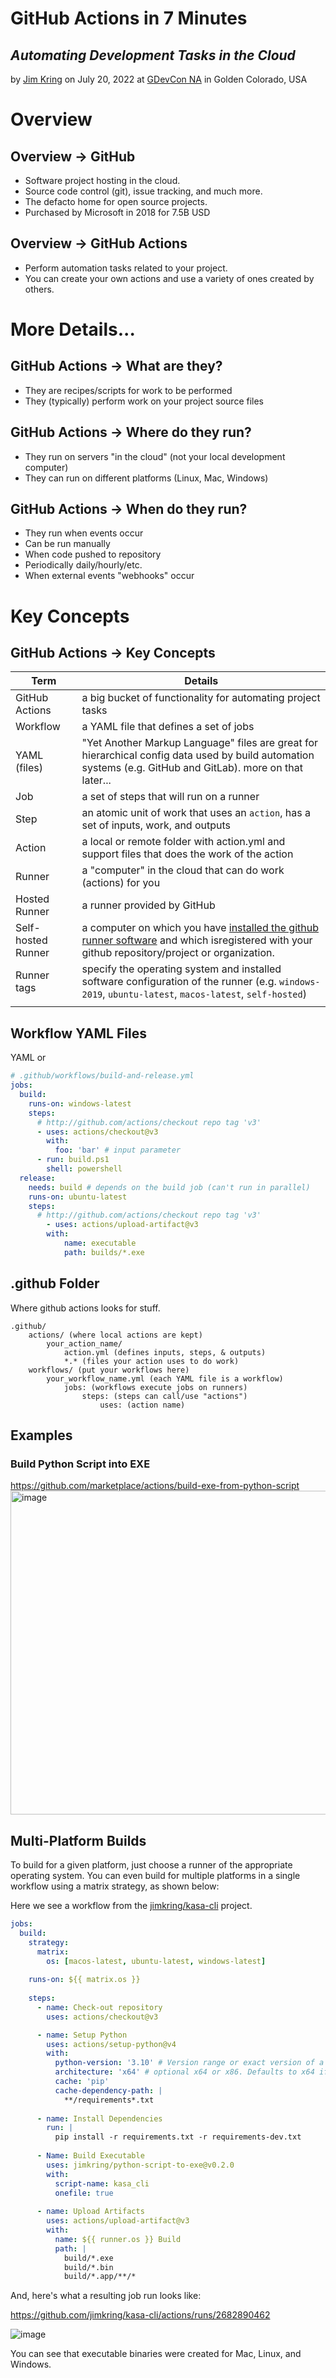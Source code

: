 
# GitHub Actions in 7 Minutes
## *Automating Development Tasks in the Cloud*
by [Jim Kring](https://github.com/jimkring) on July 20, 2022 at [GDevCon NA](https://gdevconna.org/) in Golden Colorado, USA

# Overview
## Overview → GitHub
- Software project hosting in the cloud.
- Source code control (git), issue tracking, and much more.
- The defacto home for open source projects.
- Purchased by Microsoft in 2018 for 7.5B USD

## Overview → GitHub Actions
- Perform automation tasks related to your project.
- You can create your own actions and use a variety of ones created by others.

# More Details...
## GitHub Actions → What are they?
- They are recipes/scripts for work to be performed
- They (typically) perform work on your project source files

## GitHub Actions → Where do they run?
- They run on servers "in the cloud" (not your local development computer)
- They can run on different platforms (Linux, Mac, Windows)

## GitHub Actions → When do they run?
- They run when events occur
- Can be run manually
- When code pushed to repository
- Periodically daily/hourly/etc.
- When external events "webhooks" occur

# Key Concepts
## GitHub Actions → Key Concepts

| Term               | Details                                                                                                                                                                                                                                 |
| ------------------ | --------------------------------------------------------------------------------------------------------------------------------------------------------------------------------------------------------------------------------------- |
| GitHub Actions     | a big bucket of functionality for automating project tasks                                                                                                                                                                              |
| Workflow           | a YAML file that defines a set of jobs                                                                                                                                                                                                  |
| YAML (files)       | "Yet Another Markup Language" files are great for hierarchical config data used by build automation systems (e.g. GitHub and GitLab). more on that later...                                                                             |
| Job                | a set of steps that will run on a runner                                                                                                                                                                                                |
| Step               | an atomic unit of work that uses an `action`, has a set of inputs, work, and outputs                                                                                                                                                    |
| Action             | a local or remote folder with action.yml and support files that does the work of the action                                                                                                                                             |
| Runner             | a "computer" in the cloud that can do work (actions) for you                                                                                                                                                                            |
| Hosted Runner      | a runner provided by GitHub                                                                                                                                                                                                             |
| Self-hosted Runner | a computer on which you have [installed the github runner software](https://docs.github.com/en/actions/hosting-your-own-runners/adding-self-hosted-runners) and which isregistered with your github repository/project or organization. |
| Runner tags        | specify the operating system and installed software configuration of the runner (e.g. `windows-2019`, `ubuntu-latest`, `macos-latest`, `self-hosted`)                                                                                   |
|                    |                                                                                                                                                                                                                                         |

## Workflow YAML Files
YAML or 

```yaml
# .github/workflows/build-and-release.yml
jobs:
  build:
    runs-on: windows-latest
    steps:
      # http://github.com/actions/checkout repo tag 'v3'
      - uses: actions/checkout@v3
        with:
          foo: 'bar' # input parameter
      - run: build.ps1
        shell: powershell
  release:
    needs: build # depends on the build job (can't run in parallel)
    runs-on: ubuntu-latest
    steps:
      # http://github.com/actions/checkout repo tag 'v3'
        - uses: actions/upload-artifact@v3
        with:
            name: executable
            path: builds/*.exe
```

## .github Folder
Where github actions looks for stuff.

    .github/
        actions/ (where local actions are kept)
            your_action_name/
                action.yml (defines inputs, steps, & outputs)
                *.* (files your action uses to do work) 
	    workflows/ (put your workflows here)
            your_workflow_name.yml (each YAML file is a workflow)
                jobs: (workflows execute jobs on runners)
                    steps: (steps can call/use "actions")
                        uses: (action name)

## Examples

### Build Python Script into EXE
https://github.com/marketplace/actions/build-exe-from-python-script
<img width="518" alt="image" src="https://user-images.githubusercontent.com/381432/180043106-7d9cd5fb-ac9d-4e3a-aec0-1f2b73e74744.png">

## Multi-Platform Builds

To build for a given platform, just choose a runner of the appropriate operating system.  You can even build for multiple platforms in a single workflow using a matrix strategy, as shown below:

Here we see a workflow from the [jimkring/kasa-cli](https://github.com/jimkring/kasa-cli) project.

```yaml
jobs:
  build:
    strategy:
      matrix:
        os: [macos-latest, ubuntu-latest, windows-latest]
      
    runs-on: ${{ matrix.os }}
    
    steps:
      - name: Check-out repository
        uses: actions/checkout@v3

      - name: Setup Python
        uses: actions/setup-python@v4
        with:
          python-version: '3.10' # Version range or exact version of a Python version to use, using SemVer's version range syntax
          architecture: 'x64' # optional x64 or x86. Defaults to x64 if not specified
          cache: 'pip'
          cache-dependency-path: |
            **/requirements*.txt
            
      - name: Install Dependencies
        run: |
          pip install -r requirements.txt -r requirements-dev.txt
          
      - Name: Build Executable
        uses: jimkring/python-script-to-exe@v0.2.0
        with:
          script-name: kasa_cli
          onefile: true
  
      - name: Upload Artifacts
        uses: actions/upload-artifact@v3
        with:
          name: ${{ runner.os }} Build
          path: |
            build/*.exe
            build/*.bin
            build/*.app/**/*
```

And, here's what a resulting job run looks like:

https://github.com/jimkring/kasa-cli/actions/runs/2682890462

![image](https://user-images.githubusercontent.com/381432/179555752-021fd3d6-3f33-4f5f-bc44-0461491813fc.png)

You can see that executable binaries were created for Mac, Linux, and Windows.